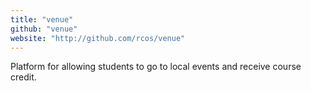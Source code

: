 ```yaml
---
title: "venue"
github: "venue"
website: "http://github.com/rcos/venue"
---
```


Platform for allowing students to go to local events and receive course credit.
